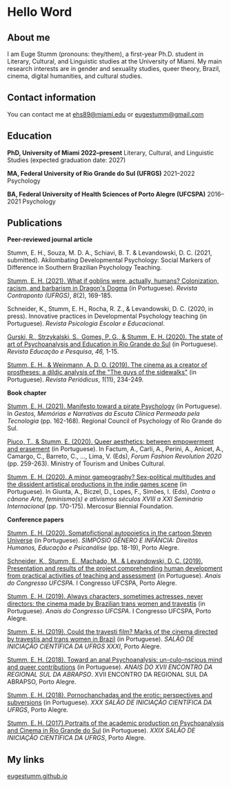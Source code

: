 # Hello Word

## About me 

I am Euge Stumm (pronouns: they/them), a first-year Ph.D. student in Literary, Cultural, and Linguistic studies at the University of Miami. My main research interests are in gender and sexuality studies, queer theory, Brazil, cinema, digital humanities, and cultural studies. 

## Contact information

You can contact me at [ehs89@miami.edu](ehs89@miami.edu) or [eugestumm@gmail.com](eugestumm@gmail.com)

## Education 

**PhD, University of Miami 2022–present**
Literary, Cultural, and Linguistic Studies (expected graduation date: 2027)

**MA, Federal University of Rio Grande do Sul (UFRGS)** 2021–2022
Psychology

**BA, Federal University of Health Sciences of Porto Alegre (UFCSPA)** 2016–2021
Psychology

## Publications 

**Peer-reviewed journal article**

Stumm, E. H., Souza, M. D. A., Schiavi, B. T. & Levandowski, D. C. (2021, submitted). Akilombating Developmental Psychology: Social Markers of Difference in Southern Brazilian Psychology Teaching.

[Stumm, E. H. (2021). What if goblins were, actually, humans? Colonization, racism, and barbarism in Dragon's Dogma](https://www.seer.ufrgs.br/contraponto/article/view/117303/65101) (in Portuguese). _Revista Contraponto (UFRGS)_, _8_(2), 169-185.

Schneider, K., Stumm, E. H., Rocha, R. Z., & Levandowski, D. C. (2020, in press). Innovative practices in Developmental Psychology teaching (in Portuguese). _Revista Psicologia Escolar e Educacional_.

[Gurski, R., Strzykalski, S., Gomes, P. G., & Stumm, E. H. (2020). The state of art of Psychoanalysis and Education in Rio Grande do Sul](https://doi.org/10.1590/S1678-4634202046224847) (in Portuguese). _Revista Educação e Pesquisa_, _46,_ 1-15.

[Stumm, E. H., & Weinmann, A. D. O. (2019). The cinema as a creator of prostheses: a dildic analysis of the "The guys of the sidewalks"](https://doi.org/10.9771/peri.v1i11.29254) (in Portuguese). _Revista Periódicus_, _1_(11), 234-249.

**Book chapter**

[Stumm, E. H. (2021). Manifesto toward a pirate Psychology](https://www.crprs.org.br/conteudo/publicacoes/coletanea_CPCP_final.pdf) (in Portuguese). In _Gestos, Memórias e Narrativas da Escuta Clínica Permeada pela Tecnologia_ (pp. 162-168). Regional Council of Psychology of Rio Grande do Sul. 

[Piuco, T., & Stumm, E. (2020). Queer aesthetics: between empowerment and erasement](https://issuu.com/fashionrevolution/docs/fr-forum-2020) (in Portuguese). In Factum, A., Carli, A., Perini, A., Anicet, A., Camargo, C., Barreto, C., …, Lima, V. (Eds), _Forum Fashion Revolution 2020_ (pp. 259-263). Ministry of Tourism and Unibes Cultural. 

[Stumm, E. H. (2020). A minor gameography? Sex-political multitudes and the dissident artistical productions in the indie games scene](https://21cf08b2-90b0-4b83-97f9-807117bee408.filesusr.com/ugd/af02ce_25e71233bb4b4c42877ad2ac1b95b75b.pdf) (in Portuguese). In Giunta, A., Biczel, D., Lopes, F., Simões, I. (Eds), _Contra o cânone Arte, feminismo(s) e ativismos séculos XVIII a XXI Seminário Internacional_ (pp. 170-175). Mercosur Biennial Foundation. 

**Conference papers**

[Stumm, E. H. (2020). Somatofictional autopoietics in the cartoon Steven Universe](https://www.researchgate.net/publication/352991027_Autopoieticas_somatoficcionais_no_cartoon_infantil_Steve_Universe) (in Portuguese). _SIMPÓSIO GÊNERO E INFÂNCIA: Direitos Humanos, Educação e Psicanálise_ (pp. 18-19), Porto Alegre. 

[Schneider, K., Stumm, E., Machado, M., & Levandowski, D. C. (2019). Presentation and results of the project comprehending human development from practical activities of teaching and assessment](https://www.even3.com.br/anais/congressoufcspa/190286-apresentacao-e-resultados-do-projeto-compreendendo-o-desenvolvimento-humano-a-partir-de-atividades-praticas-de-en/) (in Portuguese). _Anais do Congresso UFCSPA_. I Congresso UFCSPA, Porto Alegre. 

[Stumm, E. H. (2019). Always characters, sometimes actresses, never directors: the cinema made by Brazilian trans women and travestis](https://www.even3.com.br/anais/congressoufcspa/192422-sempre-personagens-as-vezes-atrizes-nunca-diretoras--o-cinema-feito-por-diretoras-trans-e-travestis-brasileiras/) (in Portuguese). _Anais do Congresso UFCSPA_. I Congresso UFCSPA, Porto Alegre. 

[Stumm, E. H. (2019). Could the travesti film? Marks of the cinema directed by travestis and trans women in Brazil](https://lume.ufrgs.br/handle/10183/208494) (in Portuguese). _SALÃO DE INICIAÇÃO CIENTÍFICA DA UFRGS XXXI_, Porto Alegre. 

[Stumm, E. H. (2018). Toward an anal Psychoanalysis: un-culo-nscious mind and queer contributions](https://www.inscricoes.fmb.unesp.br/publicacao.asp?codTrabalho=MjgwMTU=) (in Portuguese). _ANAIS DO XVII ENCONTRO DA REGIONAL SUL DA ABRAPSO_. XVII ENCONTRO DA REGIONAL SUL DA ABRAPSO, Porto Alegre. 

[Stumm, E. H. (2018). Pornochanchadas and the erotic: perspectives and subversions](https://lume.ufrgs.br/handle/10183/191945) (in Portuguese). _XXX SALÃO DE INICIAÇÃO CIENTÍFICA DA UFRGS_, Porto Alegre. 

[Stumm, E. H. (2017).Portraits of the academic production on Psychoanalysis and Cinema in Rio Grande do Sul](https://lume.ufrgs.br/handle/10183/175684) (in Portuguese). _XXIX SALÃO DE INICIAÇÃO CIENTÍFICA DA UFRGS_, Porto Alegre.

## My links 

[eugestumm.github.io](https://eugestumm.github.io)
